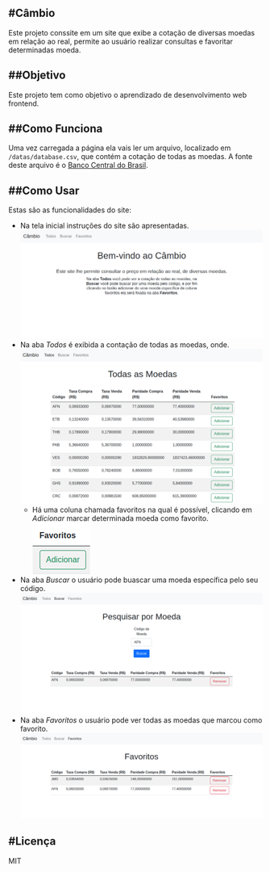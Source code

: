 #Câmbio
---

Este projeto conssite em um site que exibe a cotação de diversas moedas em relação ao real, permite ao usuário realizar consultas e favoritar determinadas moeda.

##Objetivo
---

Este projeto tem como objetivo o aprendizado de desenvolvimento web frontend.

##Como Funciona
---

Uma vez carregada a página ela vais ler um arquivo, localizado em `/datas/database.csv`, que contém a cotação de todas as moedas. A fonte deste arquivo é o [Banco Central do Brasil](https://www.bcb.gov.br/estabilidadefinanceira/cotacoestodas).

##Como Usar
---

Estas são as funcionalidades do site:

- Na tela inicial instruções do site são apresentadas.
  ![Tela Inicial](/img/home.png "Tela Inicial")
- Na aba *Todos* é exibida a contação de todas as moedas, onde.
  ![Tela Todos](/img/all.png "Tela Todos")
    - Há uma coluna chamada favoritos na qual é possível, clicando em *Adicionar* marcar determinada moeda como favorito.
    ![Botão Favorito](/img/favorates-button.png "Botão Favorito")
- Na aba *Buscar* o usuário pode buascar uma moeda específica pelo seu código.
  ![Tela Buscar](/img/search.png "Tela Buscar")
- Na aba *Favoritos* o usuário pode ver todas as moedas que marcou como favorito.
  ![Tela Favoritos](/img/favorates.png "Tela Favoritos")

#Licença
---

MIT
